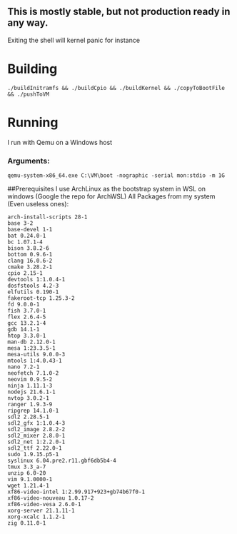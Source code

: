 ## This is mostly stable, but not production ready in any way.
Exiting the shell will kernel panic for instance
# Building
```./buildInitramfs && ./buildCpio && ./buildKernel && ./copyToBootFile && ./pushToVM```
# Running
I run with Qemu on a Windows host

### Arguments:
```qemu-system-x86_64.exe C:\VM\boot -nographic -serial mon:stdio -m 1G```

##Prerequisites
I use ArchLinux as the bootstrap system in WSL on windows (Google the repo for ArchWSL)
All Packages from my system (Even useless ones):
```
arch-install-scripts 28-1
base 3-2
base-devel 1-1
bat 0.24.0-1
bc 1.07.1-4
bison 3.8.2-6
bottom 0.9.6-1
clang 16.0.6-2
cmake 3.28.2-1
cpio 2.15-1
devtools 1:1.0.4-1
dosfstools 4.2-3
elfutils 0.190-1
fakeroot-tcp 1.25.3-2
fd 9.0.0-1
fish 3.7.0-1
flex 2.6.4-5
gcc 13.2.1-4
gdb 14.1-1
htop 3.3.0-1
man-db 2.12.0-1
mesa 1:23.3.5-1
mesa-utils 9.0.0-3
mtools 1:4.0.43-1
nano 7.2-1
neofetch 7.1.0-2
neovim 0.9.5-2
ninja 1.11.1-3
nodejs 21.6.1-1
nvtop 3.0.2-1
ranger 1.9.3-9
ripgrep 14.1.0-1
sdl2 2.28.5-1
sdl2_gfx 1:1.0.4-3
sdl2_image 2.8.2-2
sdl2_mixer 2.8.0-1
sdl2_net 1:2.2.0-1
sdl2_ttf 2.22.0-1
sudo 1.9.15.p5-1
syslinux 6.04.pre2.r11.gbf6db5b4-4
tmux 3.3_a-7
unzip 6.0-20
vim 9.1.0000-1
wget 1.21.4-1
xf86-video-intel 1:2.99.917+923+gb74b67f0-1
xf86-video-nouveau 1.0.17-2
xf86-video-vesa 2.6.0-1
xorg-server 21.1.11-1
xorg-xcalc 1.1.2-1
zig 0.11.0-1
```

